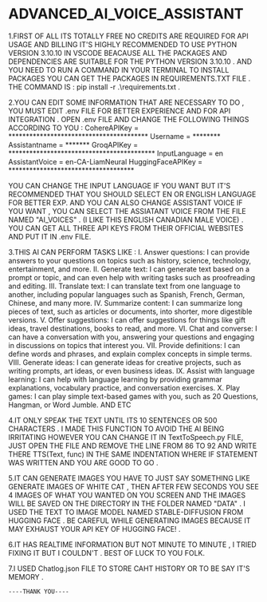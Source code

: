 # ADVANCED_AI_VOICE_ASSISTANT

1.FIRST OF ALL ITS TOTALLY FREE NO CREDITS ARE REQUIRED FOR API USAGE AND BILLING IT'S HIGHLY RECOMMENDED TO USE PYTHON VERSION 3.10.10 IN VSCODE BEACAUSE ALL THE PACKAGES AND DEPENDENCIES ARE SUITABLE FOR THE PYTHON VERSION 3.10.10  . AND YOU NEED TO RUN A COMMAND IN YOUR TERMINAL TO INSTALL PACKAGES YOU CAN GET THE PACKAGES IN REQUIREMENTS.TXT FILE . THE COMMAND IS :   pip install -r .\requirements.txt        .

2.YOU CAN EDIT SOME INFORMATION THAT ARE NECESSARY TO DO , YOU MUST EDIT .env FILE FOR BETTER EXPERIENCE AND FOR API INTEGRATION .
   OPEN .env FILE AND CHANGE THE FOLLOWING THINGS ACCORDING TO YOU :
                    CohereAPIKey = ****************************************
                    Username = ********
                    Assistantname = *******
                    GroqAPIKey = ******************************************
                    InputLanguage = en
                    AssistantVoice = en-CA-LiamNeural
                    HuggingFaceAPIKey = ************************************
  
  YOU CAN CHANGE THE INPUT LANGUAGE IF YOU WANT BUT IT'S RECOMMENDED THAT YOU SHOULD SELECT EN OR ENGLISH LANGUAGE FOR BETTER EXP.
  AND YOU CAN ALSO CHANGE ASSISTANT VOICE IF YOU WANT , YOU CAN SELECT THE ASSIATANT VOICE FROM THE FILE NAMED "AI_VOICES" . (I LIKE THIS ENGLISH CANADIAN MALE VOICE)  .
  YOU CAN GET ALL THREE API KEYS FROM THEIR OFFICIAL WEBSITES AND PUT IT IN .env FILE.

3.THIS AI CAN PERFORM TASKS LIKE :
          I. Answer questions: I can provide answers to your questions on topics such as history, science, technology, entertainment, and more.
          II. Generate text: I can generate text based on a prompt or topic, and can even help with writing tasks such as proofreading and editing.
          III. Translate text: I can translate text from one language to another, including popular languages such as Spanish, French, German, Chinese, and many more.
          IV. Summarize content: I can summarize long pieces of text, such as articles or documents, into shorter, more digestible versions.
          V. Offer suggestions: I can offer suggestions for things like gift ideas, travel destinations, books to read, and more.
          VI. Chat and converse: I can have a conversation with you, answering your questions and engaging in discussions on topics that interest you.
          VII. Provide definitions: I can define words and phrases, and explain complex concepts in simple terms.
          VIII. Generate ideas: I can generate ideas for creative projects, such as writing prompts, art ideas, or even business ideas.
          IX. Assist with language learning: I can help with language learning by providing grammar explanations, vocabulary practice, and conversation exercises.
          X. Play games: I can play simple text-based games with you, such as 20 Questions, Hangman, or Word Jumble.
          AND ETC
          
4.IT ONLY SPEAK THE TEXT UNTIL ITS 10 SENTENCES OR 500 CHARACTERS . I MADE THIS FUNCTION TO AVOID THE AI BEING IRRITATING HOWEVER YOU CAN CHANGE IT IN TextToSpeech.py FILE,
    JUST OPEN THE FILE AND REMOVE THE LINE FROM 86 TO 92 AND WRITE THERE      TTS(Text, func)     IN THE SAME INDENTATION WHERE IF STATEMENT WAS WRITTEN AND YOU ARE GOOD TO GO .

5.IT CAN GENERATE IMAGES YOU HAVE TO JUST SAY SOMETHING LIKE GENERATE IMAGES OF WHITE CAT , THEN AFTER FEW SECONDS YOU SEE 4 IMAGES OF WHAT YOU WANTED ON YOU SCREEN AND THE IMAGES WILL BE SAVED ON THE DIRECTORY IN THE FOLDER NAMED "DATA" . I USED THE TEXT TO IMAGE MODEL NAMED STABLE-DIFFUSION FROM HUGGING FACE . BE CAREFUL WHILE GENERATING IMAGES BECAUSE IT MAY EXHAUST YOUR API KEY OF HUGGING FACE!  .


6.IT HAS REALTIME INFORMATION BUT NOT MINUTE TO MINUTE , I TRIED FIXING IT BUT I COULDN'T . BEST OF LUCK TO YOU FOLK.

7.I USED Chatlog.json FILE TO STORE CAHT HISTORY OR TO BE SAY IT'S MEMORY .

    ----THANK YOU----
